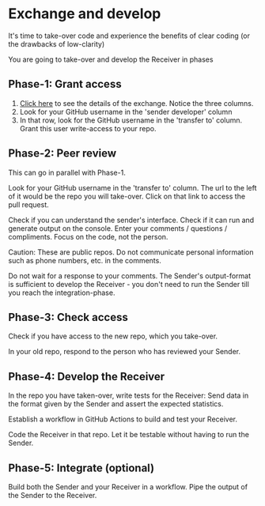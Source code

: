 # Exchange and develop

It's time to take-over code and experience the benefits of clear coding (or the drawbacks of low-clarity)

You are going to take-over and develop the Receiver in phases

## Phase-1: Grant access

1. [Click here](exchange-tcq4.pdf) to see the details of the exchange. Notice the three columns.
1. Look for your GitHub username in the 'sender developer' column
1. In that row, look for the GitHub username in the 'transfer to' column. Grant this user write-access to your repo.

## Phase-2: Peer review

This can go in parallel with Phase-1.

Look for your GitHub username in the 'transfer to' column. The url to the left of it would be the repo you will take-over. Click on that link to access the pull request.

Check if you can understand the sender's interface. Check if it can run and generate output on the console. Enter your comments / questions / compliments. Focus on the code, not the person.

Caution: These are public repos. Do not communicate personal information such as phone numbers, etc. in the comments.

Do not wait for a response to your comments. The Sender's output-format is sufficient to develop the Receiver - you don't need to run the Sender till you reach the integration-phase.

## Phase-3: Check access

Check if you have access to the new repo, which you take-over.

In your old repo, respond to the person who has reviewed your Sender.

## Phase-4: Develop the Receiver

In the repo you have taken-over, write tests for the Receiver: Send data in the format given by the Sender and assert the expected statistics.

Establish a workflow in GitHub Actions to build and test your Receiver.

Code the Receiver in that repo. Let it be testable without having to run the Sender.

## Phase-5: Integrate (optional)

Build both the Sender and your Receiver in a workflow. Pipe the output of the Sender to the Receiver.
